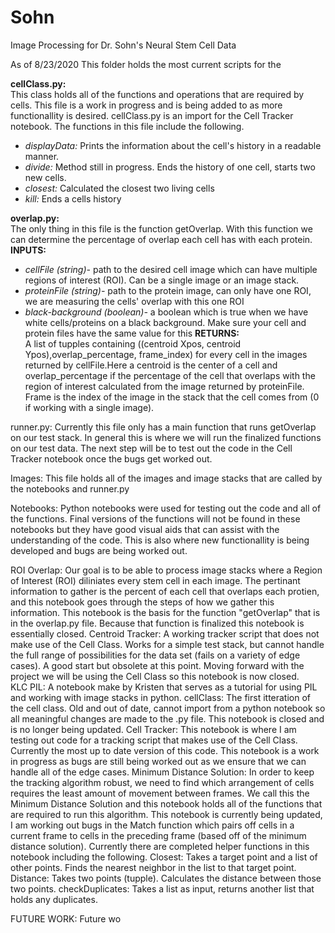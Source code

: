 # Sohn
Image Processing for Dr. Sohn's Neural Stem Cell Data

As of 8/23/2020 
This folder holds the most current scripts for the 

**cellClass.py:**\
This class holds all of the functions and operations that are required by cells.  This file is a work in progress and is being added to as more functionallity is desired.  cellClass.py is an import for the Cell Tracker notebook.  The functions in this file include the following.
* _displayData:_ Prints the information about the cell's history in a readable manner.
* _divide:_ Method still in progress.  Ends the history of one cell, starts two new cells.
* _closest:_ Calculated the closest two living cells
* _kill:_  Ends a cells history

**overlap.py:**\
The only thing in this file is the function getOverlap.  With this function we can determine the percentage of overlap each cell has with each protein.
**INPUTS:**
* _cellFile (string)-_ path to the desired cell image which can have multiple regions of interest (ROI).  Can be a single image or an image stack.
* _proteinFile (string)-_ path to the protein image, can only have one ROI, we are measuring the cells' overlap with this one ROI 
* _black-background (boolean)-_ a boolean which is true when we have white cells/proteins on a black background.  Make sure your cell and protein files have the same value for this
**RETURNS:**\
A list of tupples containing ((centroid Xpos, centroid Ypos),overlap_percentage, frame_index) for every cell in the images returned by cellFile.Here a centroid is the center of a cell and overlap_percentage if the percentage of the cell that overlaps with the region of interest 
		calculated from the image returned by proteinFile.  Frame is the index of the image in the stack that the cell comes from (0 if 
		working with a single image).

runner.py:
	Currently this file only has a main function that runs getOverlap on our test stack.  In general this is where we will run the finalized functions on our test data.  The next step will be to test out the code in the Cell Tracker notebook once the bugs get worked out.

Images:
	This file holds all of the images and image stacks that are called by the notebooks and runner.py

Notebooks:
Python notebooks were used for testing out the code and all of the functions.  Final versions of the functions will not be found in these notebooks but they have good visual aids that can assist with the understanding of the code.  This is also where new functionallity is being developed and bugs are being worked out.

ROI Overlap:
	Our goal is to be able to process image stacks where a Region of Interest (ROI) diliniates every stem cell in each image.  The pertinant information to gather is the percent of each cell that overlaps each protien, and this notebook goes through the steps of how we gather this information.  This notebook is the basis for the function "getOverlap" that is in the overlap.py file.  Because that function is finalized this notebook is essentially closed.
Centroid Tracker:
	A working tracker script that does not make use of the Cell Class.  Works for a simple test stack, but cannot handle the full range of possibilities for the data set (fails on a variety of edge cases).  A good start but obsolete at this point.  Moving forward with the project we will be using the Cell Class so this notebook is now closed.  
KLC PIL:
	A notebook make by Kristen that serves as a tutorial for using PIL and working with image stacks in python.
cellClass:
	The first itteration of the cell class.  Old and out of date, cannot import from a python notebook so all meaningful changes are made to the .py file.  This notebook is closed and is no longer being updated.
Cell Tracker:
	This notebook is where I am testing out code for a tracking script that makes use of the Cell Class.  Currently the most up to date version of this code.  This notebook is a work in progress as bugs are still being worked out as we ensure that we can handle all of the edge cases.
Minimum Distance Solution:
	In order to keep the tracking algorithm robust, we need to find which arrangement of cells requires the least amount of movement between frames.  We call this the Minimum Distance Solution and this notebook holds all of the functions that are required to run this algorithm.  This notebook is currently being updated, I am working out bugs in the Match function which pairs off cells in a current frame to cells in the preceding frame (based off of the minimum distance solution).  Currently there are completed helper functions in this notebook including the following.
		Closest: Takes a target point and a list of other points.  Finds the nearest neighbor in the list to that target point.  
		Distance: Takes two points (tupple).  Calculates the distance between those two points. 
		checkDuplicates: Takes a list as input, returns another list that holds any duplicates.


FUTURE WORK:
	Future wo




	 



